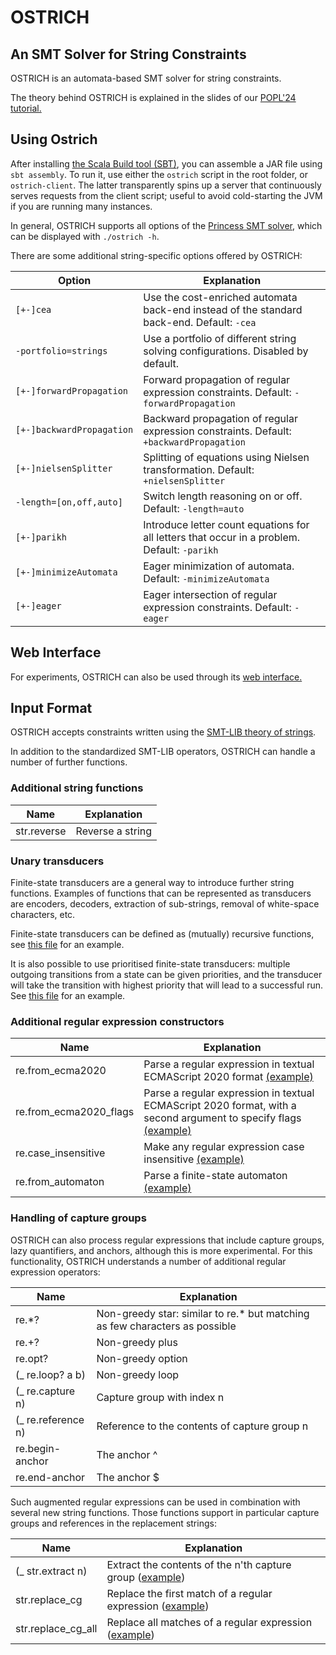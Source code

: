 # OSTRICH
## An SMT Solver for String Constraints

OSTRICH is an automata-based SMT solver for string constraints.

The theory behind OSTRICH is explained in the slides of our [POPL'24 tutorial.](https://eldarica.org/ostrich-popl24/)

## Using Ostrich

After installing [the Scala Build tool (SBT)](https://www.scala-sbt.org/), you can assemble a JAR file using `sbt assembly`. To run it, use either the `ostrich` script in the root folder, or `ostrich-client`. The latter transparently spins up a server that continuously serves requests from the client script; useful to avoid cold-starting the JVM if you are running many instances.

In general, OSTRICH supports all options of the [Princess SMT solver](https://github.com/uuverifiers/princess), which can be displayed with `./ostrich -h`.

There are some additional string-specific options offered by OSTRICH:

| Option                    | Explanation                                                                                  |
|---------------------------|----------------------------------------------------------------------------------------------|
| `[+-]cea`                 | Use the cost-enriched automata back-end instead of the standard back-end. Default: `-cea`    |
| `-portfolio=strings`      | Use a portfolio of different string solving configurations. Disabled by default.             |
| `[+-]forwardPropagation`  | Forward propagation of regular expression constraints. Default: `-forwardPropagation`        |
| `[+-]backwardPropagation` | Backward propagation of regular expression constraints. Default: `+backwardPropagation`      |
| `[+-]nielsenSplitter`     | Splitting of equations using Nielsen transformation. Default: `+nielsenSplitter`             |
| `-length=[on,off,auto]`   | Switch length reasoning on or off. Default: `-length=auto`                                   |
| `[+-]parikh`              | Introduce letter count equations for all letters that occur in a problem. Default: `-parikh` | 
| `[+-]minimizeAutomata`    | Eager minimization of automata. Default: `-minimizeAutomata`                                 |
| `[+-]eager`               | Eager intersection of regular expression constraints. Default: `-eager`                      |

## Web Interface

For experiments, OSTRICH can also be used through its [web interface.](https://eldarica.org/ostrich/)

## Input Format

OSTRICH accepts constraints written using the [SMT-LIB theory of strings](http://smtlib.cs.uiowa.edu/theories-UnicodeStrings.shtml).

In addition to the standardized SMT-LIB operators, OSTRICH can handle a number of further functions.

### Additional string functions

| Name        | Explanation      |
|-------------|------------------|
| str.reverse | Reverse a string |

### Unary transducers

Finite-state transducers are a general way to introduce further string functions. Examples of functions that can be represented as transducers are encoders, decoders, extraction of sub-strings, removal of white-space characters, etc.

Finite-state transducers can be defined as (mutually) recursive functions, see [this file](../master/tests/transducer1.smt2) for an example.

It is also possible to use prioritised finite-state transducers: multiple outgoing transitions from a state can be given priorities, and the transducer will take the transition with highest priority that will lead to a successful run. See [this file](../master/tests/priorityTransducer.smt2) for an example.

### Additional regular expression constructors

| Name        | Explanation      |
|-------------|------------------|
| re.from_ecma2020 | Parse a regular expression in textual ECMAScript 2020 format [(example)](../master/tests/parse-ecma-cases.smt2) |
| re.from_ecma2020_flags | Parse a regular expression in textual ECMAScript 2020 format, with a second argument to specify flags [(example)](../master/tests/parse-ecma-cases.smt2) |
| re.case_insensitive | Make any regular expression case insensitive [(example)](../master/tests/case-insensitive.smt2) |
| re.from_automaton |  Parse a finite-state automaton [(example)](../master/tests/automata.smt2) |


### Handling of capture groups

OSTRICH can also process regular expressions that include capture groups, lazy quantifiers, and anchors, although this is more experimental. For this functionality, OSTRICH understands a number of additional regular expression operators:

| Name                 | Explanation                                                                 |
|----------------------|-----------------------------------------------------------------------------|
| re.*?                | Non-greedy star: similar to re.* but matching as few characters as possible |
| re.+?                | Non-greedy plus                                                             |
| re.opt?              | Non-greedy option                                                           |
| (_ re.loop? a b)     | Non-greedy loop                                                             |
| (_ re.capture n)     | Capture group with index n                                                  |
| (_ re.reference n)   | Reference to the contents of capture group n                                |
| re.begin-anchor      | The anchor ^                                                                |
| re.end-anchor        | The anchor $                                                                |

Such augmented regular expressions can be used in combination with several new string functions. Those functions support in particular capture groups and references in the replacement strings:

| Name               | Explanation                                                                                          |
|--------------------|------------------------------------------------------------------------------------------------------|
| (_ str.extract n)  | Extract the contents of the n'th capture group ([example](../master/tests/extract-cg.smt2))          |
| str.replace_cg     | Replace the first match of a regular expression ([example](../master/tests/parse-ecma-replace.smt2)) |
| str.replace_cg_all | Replace all matches of a regular expression ([example](../master/tests/regex_cg_ref.smt2))           |
